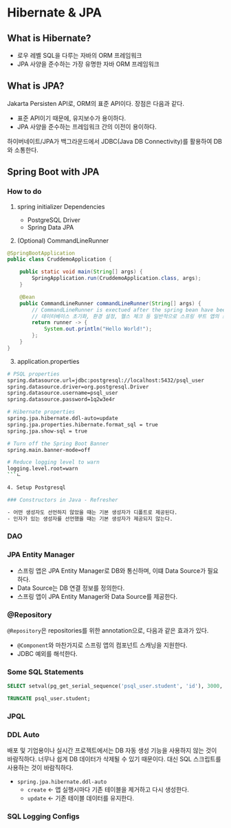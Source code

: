 # Hibernate & JPA

## What is Hibernate?

- 로우 레벨 SQL을 다루는 자바의 ORM 프레임워크
- JPA 사양을 준수하는 가장 유명한 자바 ORM 프레임워크

## What is JPA?

Jakarta Persisten API로, ORM의 표준 API이다.
장점은 다음과 같다.

- 표준 API이기 때문에, 유지보수가 용이하다.
- JPA 사양을 준수하는 프레임워크 간의 이전이 용이하다.

하이버네이트/JPA가 백그라운드에서 JDBC(Java DB Connectivity)를 활용하여 DB와 소통한다.

## Spring Boot with JPA

### How to do

1. spring initializer Dependencies

   - PostgreSQL Driver
   - Spring Data JPA

2. (Optional) CommandLineRunner

```java
@SpringBootApplication
public class CruddemoApplication {

	public static void main(String[] args) {
		SpringApplication.run(CruddemoApplication.class, args);
	}

	@Bean
	public CommandLineRunner commandLineRunner(String[] args) {
		// CommandLineRunner is exectued after the spring bean have been loaded
		// 데이터베이스 초기화, 환경 설정, 헬스 체크 등 일반적으로 스프링 부트 앱의 스타트업 프로세스로서 실행된다.
		return runner -> {
			System.out.println("Hello World!");
		};
	}
}
```

3. application.properties

````sh
# PSQL properties
spring.datasource.url=jdbc:postgresql://localhost:5432/psql_user
spring.datasource.driver=org.postgresql.Driver
spring.datasource.username=psql_user
spring.datasource.password=1q2w3e4r

# Hibernate properties
spring.jpa.hibernate.ddl-auto=update
spring.jpa.properties.hibernate.format_sql = true
spring.jpa.show-sql = true

# Turn off the Spring Boot Banner
spring.main.banner-mode=off

# Reduce logging level to warn
logging.level.root=warn
```ㄴ

4. Setup Postgresql

### Constructors in Java - Refresher

- 어떤 생성자도 선언하지 않았을 때는 기본 생성자가 디폴트로 제공된다.
- 인자가 있는 생성자를 선언했을 때는 기본 생성자가 제공되지 않는다.
````

### DAO

### JPA Entity Manager

- 스프링 앱은 JPA Entity Manager로 DB와 통신하며, 이떄 Data Source가 필요하다.
- Data Source는 DB 연결 정보를 정의한다.
- 스프링 앱이 JPA Entity Manager와 Data Source를 제공한다.

### @Repository

`@Repository`은 repositories를 위한 annotation으로, 다음과 같은 효과가 있다.

- `@Component`와 마찬가지로 스프링 앱의 컴포넌트 스캐닝을 지원한다.
- JDBC 예외를 해석한다.

### Some SQL Statements

```sql
SELECT setval(pg_get_serial_sequence('psql_user.student', 'id'), 3000, false);

TRUNCATE psql_user.student;
```

### JPQL

### DDL Auto

배포 및 기업용이나 실시간 프로젝트에서는 DB 자동 생성 기능을 사용하지 않는 것이 바람직하다. 너무나 쉽게 DB 데이터가 삭제될 수 있기 때문이다. 대신 SQL 스크립트를 사용하는 것이 바람직하다.

- `spring.jpa.hibernate.ddl-auto`
  - `create` ← 앱 실행시마다 기존 테이블을 제거하고 다시 생성한다.
  - `update` ← 기존 테이블 데이터를 유지한다.

### SQL Logging Configs
